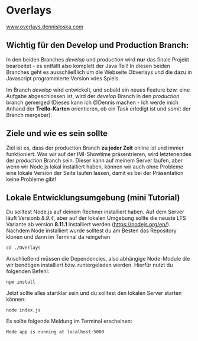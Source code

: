 # Overlays

www.overlays.dennisloska.com

## Wichtig für den Develop und Production Branch:

In den beiden Branches _develop_ und _production_ wird **nur** das finale Projekt bearbeitet - es entfällt also komplett der Java Teil! In diesen beiden Branches geht es ausschließlich um die Webseite Obverlays und die dazu in Javascript programmierte Version vdes Spiels.

Im Branch _develop_ wird entwickelt, und sobald ein neues Feature bzw. eine Aufgabe abgeschlossen ist, wird der _develop_ Branch in den _production_ branch gemerged (Dieses kann ich @Dennis machen - Ich werde mich Anhand der **Trello-Karten** orientieren, ob ein Task erledigt ist und somit der Branch mergebar).

## Ziele und wie es sein sollte

Ziel ist es, dass der production Branch **zu jeder Zeit** online ist und immer funktioniert. Was wir auf der IMI-Showtime präsentrieren, wird letztenendes der _production_ Branch sein. Dieser kann auf meinem Server laufen, aber wenn wir Node.js lokal installiert haben, können wir auch ohne Probleme eine lokale Version der Seite laufen lassen, damit es bei der Präsentation keine Probleme gibt!

## Lokale Entwicklungsumgebung (mini Tutorial)

Du solltest Node.js auf deinem Rechner installiert haben. Auf dem Server läuft Versionb _8.9.4_, aber auf der lokalen Umgebung sollte die neuste LTS Variante ab version **8.11.1** installiert werden (https://nodejs.org/en/). Nachdem Node installiert wurde solltest du am Besten das Repository klonen und dann im Terminal da reingehen

```
cd ./Overlays
```

Anschließend müssen die Dependencies, also abhängige Node-Module die wir benötigen installiert bzw. runtergeladen werden. Hierfür nutzt du folgenden Befehl:

```
npm install
```

Jetzt sollte alles startklar sein und du solltest den lokalen Server starten können:

```
node index.js
```

Es sollte folgende Meldung im Terminal erscheinen:

```
Node app is running at localhost:5000
```

